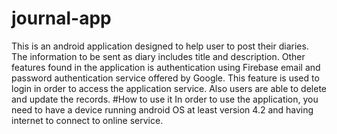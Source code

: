 # journal-app
This is an android application designed to help user to post their diaries. The information to be sent as diary includes title and description.
Other features found in the application is authentication using Firebase email and password authentication service offered by Google. This feature is used to login in order to access the application service. Also users are able to delete and update the records.
#How to use it
In order to use the application, you need to have a device running android OS at least version 4.2 and having internet to connect to online service.

